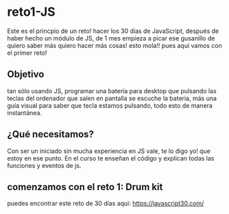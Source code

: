 # reto1-JS

Este es el princpio de un reto! hacer los 30 días de JavaScript, después de haber hecho un módulo de JS, de 1 mes empieza a picar ese gusanillo de quiero saber más quiero hacer más cosas! esto mola!! pues aquí vamos con el primer reto!

## Objetivo

tan sólo usando JS, programar una batería para desktop que pulsando las teclas del ordenador que salen en pantalla se escuche la bateria, más una guía visual para saber que tecla estamos pulsando, todo esto de manera instantánea.

## ¿Qué necesitamos? 
Con ser un iniciado sin mucha experiencia en JS vale, te lo digo yo! que estoy en ese punto.
En el curso te enseñan el código y explican todas las funciones y eventos de js. 

## comenzamos con el reto 1: Drum kit
puedes encontrar este reto de 30 días aqui:
https://javascript30.com/
